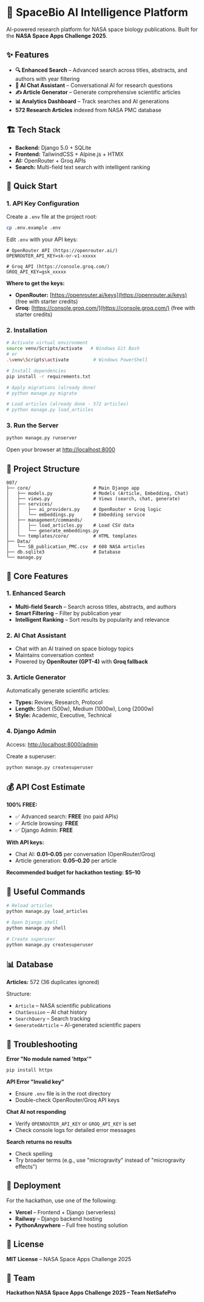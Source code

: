 # 🚀 SpaceBio AI Intelligence Platform

AI-powered research platform for NASA space biology publications. Built for the **NASA Space Apps Challenge 2025**.

## ✨ Features

* **🔍 Enhanced Search** – Advanced search across titles, abstracts, and authors with year filtering
* **💬 AI Chat Assistant** – Conversational AI for research questions
* **✍️ Article Generator** – Generate comprehensive scientific articles
* **📊 Analytics Dashboard** – Track searches and AI generations
* **572 Research Articles** indexed from NASA PMC database

## 🏗️ Tech Stack

* **Backend:** Django 5.0 + SQLite
* **Frontend:** TailwindCSS + Alpine.js + HTMX
* **AI:** OpenRouter + Groq APIs
* **Search:** Multi-field text search with intelligent ranking

## 🚀 Quick Start

### 1. API Key Configuration

Create a `.env` file at the project root:

```bash
cp .env.example .env
```

Edit `.env` with your API keys:

```env
# OpenRouter API (https://openrouter.ai/)
OPENROUTER_API_KEY=sk-or-v1-xxxxx

# Groq API (https://console.groq.com/)
GROQ_API_KEY=gsk_xxxxx
```

**Where to get the keys:**

* **OpenRouter:** [https://openrouter.ai/keys](https://openrouter.ai/keys) (free with starter credits)
* **Groq:** [https://console.groq.com/](https://console.groq.com/) (free with starter credits)

### 2. Installation

```bash
# Activate virtual environment
source venv/Scripts/activate   # Windows Git Bash
# or
.\venv\Scripts\activate         # Windows PowerShell

# Install dependencies
pip install -r requirements.txt

# Apply migrations (already done)
# python manage.py migrate

# Load articles (already done - 572 articles)
# python manage.py load_articles
```

### 3. Run the Server

```bash
python manage.py runserver
```

Open your browser at [http://localhost:8000](http://localhost:8000)

## 📁 Project Structure

```
007/
├── core/                       # Main Django app
│   ├── models.py               # Models (Article, Embedding, Chat)
│   ├── views.py                # Views (search, chat, generate)
│   ├── services/
│   │   ├── ai_providers.py     # OpenRouter + Groq logic
│   │   └── embeddings.py       # Embedding service
│   ├── management/commands/
│   │   ├── load_articles.py    # Load CSV data
│   │   └── generate_embeddings.py
│   └── templates/core/         # HTML templates
├── Data/
│   └── SB_publication_PMC.csv  # 608 NASA articles
├── db.sqlite3                  # Database
└── manage.py
```

## 🎯 Core Features

### 1. Enhanced Search

* **Multi-field Search** – Search across titles, abstracts, and authors
* **Smart Filtering** – Filter by publication year
* **Intelligent Ranking** – Sort results by popularity and relevance

### 2. AI Chat Assistant

* Chat with an AI trained on space biology topics
* Maintains conversation context
* Powered by **OpenRouter (GPT-4)** with **Groq fallback**

### 3. Article Generator

Automatically generate scientific articles:

* **Types:** Review, Research, Protocol
* **Length:** Short (500w), Medium (1000w), Long (2000w)
* **Style:** Academic, Executive, Technical

### 4. Django Admin

Access: [http://localhost:8000/admin](http://localhost:8000/admin)

Create a superuser:

```bash
python manage.py createsuperuser
```

## 💰 API Cost Estimate

**100% FREE:**

* ✅ Advanced search: **FREE** (no paid APIs)
* ✅ Article browsing: **FREE**
* ✅ Django Admin: **FREE**

**With API keys:**

* Chat AI: **$0.01–$0.05** per conversation (OpenRouter/Groq)
* Article generation: **$0.05–$0.20** per article

**Recommended budget for hackathon testing:** **$5–10**

## 🔧 Useful Commands

```bash
# Reload articles
python manage.py load_articles

# Open Django shell
python manage.py shell

# Create superuser
python manage.py createsuperuser
```

## 📊 Database

**Articles:** 572 (36 duplicates ignored)

Structure:

* `Article` – NASA scientific publications
* `ChatSession` – AI chat history
* `SearchQuery` – Search tracking
* `GeneratedArticle` – AI-generated scientific papers

## 🐛 Troubleshooting

**Error "No module named 'httpx'"**

```bash
pip install httpx
```

**API Error "Invalid key"**

* Ensure `.env` file is in the root directory
* Double-check OpenRouter/Groq API keys

**Chat AI not responding**

* Verify `OPENROUTER_API_KEY` or `GROQ_API_KEY` is set
* Check console logs for detailed error messages

**Search returns no results**

* Check spelling
* Try broader terms (e.g., use "microgravity" instead of "microgravity effects")

## 🚀 Deployment

For the hackathon, use one of the following:

* **Vercel** – Frontend + Django (serverless)
* **Railway** – Django backend hosting
* **PythonAnywhere** – Full free hosting solution

## 📝 License

**MIT License** – NASA Space Apps Challenge 2025

## 👥 Team

**Hackathon NASA Space Apps Challenge 2025 – Team NetSafePro**

